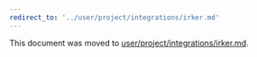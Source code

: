 ```yaml
---
redirect_to: '../user/project/integrations/irker.md'
---
```


This document was moved to [user/project/integrations/irker.md](../user/project/integrations/irker.md).
